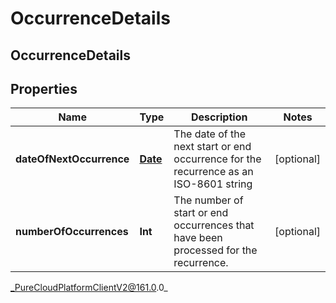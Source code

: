 # OccurrenceDetails

## OccurrenceDetails

## Properties

|Name | Type | Description | Notes|
|------------ | ------------- | ------------- | -------------|
| **dateOfNextOccurrence** | [**Date**](Date) | The date of the next start or end occurrence for the recurrence as an ISO-8601 string | [optional] |
| **numberOfOccurrences** | **Int** | The number of start or end occurrences that have been processed for the recurrence. | [optional] |



_PureCloudPlatformClientV2@161.0.0_

